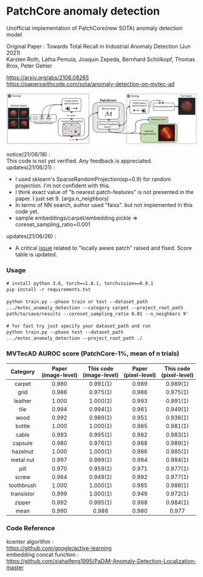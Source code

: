 # PatchCore anomaly detection
Unofficial implementation of PatchCore(new SOTA) anomaly detection model


Original Paper : 
Towards Total Recall in Industrial Anomaly Detection (Jun 2021)  
Karsten Roth, Latha Pemula, Joaquin Zepeda, Bernhard Schölkopf, Thomas Brox, Peter Gehler  


https://arxiv.org/abs/2106.08265  
https://paperswithcode.com/sota/anomaly-detection-on-mvtec-ad

![plot](./capture/capture.jpg)


notice(21/06/18) :  
This code is not yet verified. Any feedback is appreciated.  
updates(21/06/21) :  
- I used sklearn's SparseRandomProjection(ep=0.9) for random projection. I'm not confident with this.
- I think exact value of "b nearest patch-features" is not presented in the paper. I just set 9. (args.n_neighbors)  
- In terms of NN search, author used "faiss". but not implemented in this code yet. 
- sample embeddings/carpet/embedding.pickle => coreset_sampling_ratio=0.001  

updates(21/06/26) :  
- A critical [issue](https://github.com/hcw-00/PatchCore_anomaly_detection/issues/3#issue-930229038) related to "locally aware patch" raised and fixed. Score table is updated. 

### Usage 
~~~
# install python 3.6, torch==1.8.1, torchvision==0.9.1
pip install -r requirements.txt

python train.py --phase train or test --dataset_path .../mvtec_anomaly_detection --category carpet --project_root_path path/to/save/results --coreset_sampling_ratio 0.01 --n_neighbors 9'

# for fast try just specify your dataset_path and run
python train.py --phase test --dataset_path .../mvtec_anomaly_detection --project_root_path ./
~~~

### MVTecAD AUROC score (PatchCore-1%, mean of n trials)
| Category | Paper<br>(image-level) | This code<br>(image-level) | Paper<br>(pixel-level) | This code<br>(pixel-level) |
| :-----: | :-: | :-: | :-: | :-: |
| carpet | 0.980 | 0.991(1) | 0.989 | 0.989(1) |
| grid | 0.986 | 0.975(1) | 0.986 | 0.975(1) |
| leather | 1.000 | 1.000(1) | 0.993 | 0.991(1) |
| tile | 0.994 | 0.994(1) | 0.961 | 0.949(1) |
| wood | 0.992 | 0.989(1) | 0.951 | 0.936(1) |
| bottle | 1.000 | 1.000(1) | 0.985 | 0.981(1) |
| cable | 0.993 | 0.995(1) | 0.982 | 0.983(1) |
| capsule | 0.980 | 0.976(1) | 0.988 | 0.989(1) |
| hazelnut | 1.000 | 1.000(1) | 0.986 | 0.985(1) |
| metal nut | 0.997 | 0.999(1) | 0.984 | 0.984(1) |
| pill | 0.970 | 0.959(1) | 0.971 | 0.977(1) |
| screw | 0.964 | 0.949(1) | 0.992 | 0.977(1) |
| toothbrush | 1.000 | 1.000(1) | 0.985 | 0.986(1) |
| transistor | 0.999 | 1.000(1) | 0.949 | 0.972(1) |
| zipper | 0.992 | 0.995(1) | 0.988 | 0.984(1) |
| mean | 0.990 | 0.988 | 0.980 | 0.977 |

### Code Reference
kcenter algorithm :  
https://github.com/google/active-learning  
embedding concat function :  
https://github.com/xiahaifeng1995/PaDiM-Anomaly-Detection-Localization-master

<!--
### MVTecAD AUROC score (PatchCore-1%, mean of n trials)
| Category | Paper<br>(image-level) | This code<br>(image-level) | Paper<br>(pixel-level) | This code<br>(pixel-level) |
| :-----: | :-: | :-: | :-: | :-: |
| carpet | 0.980 | 0.997(1) | 0.989 | 0.990(1) |
| grid | 0.986 | 0.941(1) | 0.986 | 0.983(1) |
| leather | 1.000 | 1.000(1) | 0.993 | 0.991(1) |
| tile | 0.994 | 0.982(1) | 0.961 | 0.932(1) |
| wood | 0.992 | 0.999(1) | 0.951 | 0.976(1) |
| bottle | 1.000 | 0.986(1) | 0.985 | 0.941(1) |
| cable | 0.993 | 0.970(1) | 0.982 | 0.955(1) |
| capsule | 0.980 | 0.949(1) | 0.988 | 0.987(1) |
| hazelnut | 1.000 | 0.997(1) | 0.986 | 0.982(1) |
| metal nut | 0.997 | 0.997(1) | 0.984 | 0.962(1) |
| pill | 0.970 | 0.918(1) | 0.971 | 0.941(1) |
| screw | 0.964 | 0.967(1) | 0.992 | 0.987(1) |
| toothbrush | 1.000 | 0.997(1) | 0.985 | 0.984(1) |
| transistor | 0.999 | 0.960(1) | 0.949 | 0.894(1) |
| zipper | 0.992 | 0.968(1) | 0.988 | 0.987(1) |
| mean | 0.990 | 0.975 | 0.980 | 0.966 |
-->
